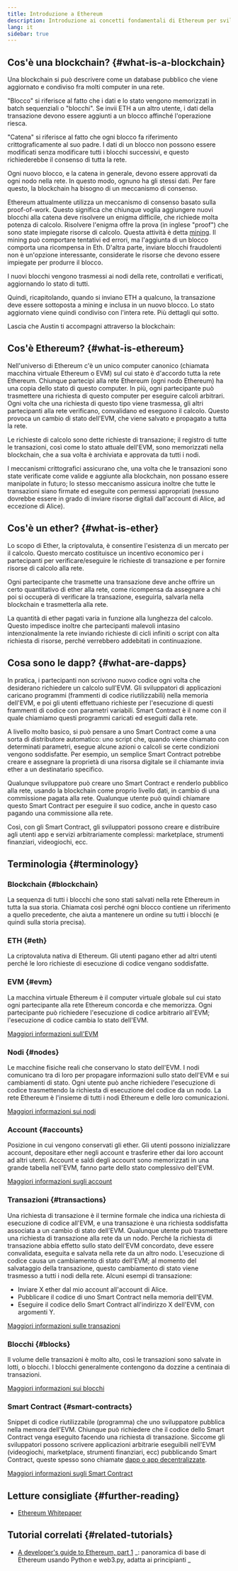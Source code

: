 ```yaml
---
title: Introduzione a Ethereum
description: Introduzione ai concetti fondamentali di Ethereum per sviluppatori di dapp.
lang: it
sidebar: true
---
```


## Cos'è una blockchain? {#what-is-a-blockchain}

Una blockchain si può descrivere come un database pubblico che viene aggiornato e condiviso fra molti computer in una rete.

"Blocco" si riferisce al fatto che i dati e lo stato vengono memorizzati in batch sequenziali o "blocchi". Se invii ETH a un altro utente, i dati della transazione devono essere aggiunti a un blocco affinché l'operazione riesca.

"Catena" si riferisce al fatto che ogni blocco fa riferimento crittograficamente al suo padre. I dati di un blocco non possono essere modificati senza modificare tutti i blocchi successivi, e questo richiederebbe il consenso di tutta la rete.

Ogni nuovo blocco, e la catena in generale, devono essere approvati da ogni nodo nella rete. In questo modo, ognuno ha gli stessi dati. Per fare questo, la blockchain ha bisogno di un meccanismo di consenso.

Ethereum attualmente utilizza un meccanismo di consenso basato sulla proof-of-work. Questo significa che chiunque voglia aggiungere nuovi blocchi alla catena deve risolvere un enigma difficile, che richiede molta potenza di calcolo. Risolvere l'enigma offre la prova (in inglese "proof") che sono state impiegate risorse di calcolo. Questa attività è detta [mining](/developers/docs/consensus-mechanisms/pow/mining/). Il mining può comportare tentativi ed errori, ma l'aggiunta di un blocco comporta una ricompensa in Eth. D'altra parte, inviare blocchi fraudolenti non è un'opzione interessante, considerate le risorse che devono essere impiegate per produrre il blocco.

I nuovi blocchi vengono trasmessi ai nodi della rete, controllati e verificati, aggiornando lo stato di tutti.

Quindi, ricapitolando, quando si inviano ETH a qualcuno, la transazione deve essere sottoposta a mining e inclusa in un nuovo blocco. Lo stato aggiornato viene quindi condiviso con l'intera rete. Più dettagli qui sotto.

Lascia che Austin ti accompagni attraverso la blockchain: <YouTube id="zcX7OJ-L8XQ" />

## Cos'è Ethereum? {#what-is-ethereum}

Nell'universo di Ethereum c'è un unico computer canonico (chiamata macchina virtuale Ethereum o EVM) sul cui stato è d'accordo tutta la rete Ethereum. Chiunque partecipi alla rete Ethereum (ogni nodo Ethereum) ha una copia dello stato di questo computer. In più, ogni partecipante può trasmettere una richiesta di questo computer per eseguire calcoli arbitrari. Ogni volta che una richiesta di questo tipo viene trasmessa, gli altri partecipanti alla rete verificano, convalidano ed eseguono il calcolo. Questo provoca un cambio di stato dell'EVM, che viene salvato e propagato a tutta la rete.

Le richieste di calcolo sono dette richieste di transazione; il registro di tutte le transazioni, così come lo stato attuale dell'EVM, sono memorizzati nella blockchain, che a sua volta è archiviata e approvata da tutti i nodi.

I meccanismi crittografici assicurano che, una volta che le transazioni sono state verificate come valide e aggiunte alla blockchain, non possano essere manipolate in futuro; lo stesso meccanismo assicura inoltre che tutte le transazioni siano firmate ed eseguite con permessi appropriati (nessuno dovrebbe essere in grado di inviare risorse digitali dall'account di Alice, ad eccezione di Alice).

## Cos'è un ether? {#what-is-ether}

Lo scopo di Ether, la criptovaluta, è consentire l'esistenza di un mercato per il calcolo. Questo mercato costituisce un incentivo economico per i partecipanti per verificare/eseguire le richieste di transazione e per fornire risorse di calcolo alla rete.

Ogni partecipante che trasmette una transazione deve anche offrire un certo quantitativo di ether alla rete, come ricompensa da assegnare a chi poi si occuperà di verificare la transazione, eseguirla, salvarla nella blockchain e trasmetterla alla rete.

La quantità di ether pagati varia in funzione alla lunghezza del calcolo. Questo impedisce inoltre che partecipanti malevoli intasino intenzionalmente la rete inviando richieste di cicli infiniti o script con alta richiesta di risorse, perché verrebbero addebitati in continuazione.

## Cosa sono le dapp? {#what-are-dapps}

In pratica, i partecipanti non scrivono nuovo codice ogni volta che desiderano richiedere un calcolo sull'EVM. Gli sviluppatori di applicazioni caricano programmi (frammenti di codice riutilizzabili) nella memoria dell'EVM, e poi gli utenti effettuano richieste per l'esecuzione di questi frammenti di codice con parametri variabili. Smart Contract è il nome con il quale chiamiamo questi programmi caricati ed eseguiti dalla rete.

A livello molto basico, si può pensare a uno Smart Contract come a una sorta di distributore automatico: uno script che, quando viene chiamato con determinati parametri, esegue alcune azioni o calcoli se certe condizioni vengono soddisfatte. Per esempio, un semplice Smart Contract potrebbe creare e assegnare la proprietà di una risorsa digitale se il chiamante invia ether a un destinatario specifico.

Qualunque sviluppatore può creare uno Smart Contract e renderlo pubblico alla rete, usando la blockchain come proprio livello dati, in cambio di una commissione pagata alla rete. Qualunque utente può quindi chiamare questo Smart Contract per eseguire il suo codice, anche in questo caso pagando una commissione alla rete.

Così, con gli Smart Contract, gli sviluppatori possono creare e distribuire agli utenti app e servizi arbitrariamente complessi: marketplace, strumenti finanziari, videogiochi, ecc.

## Terminologia {#terminology}

### Blockchain {#blockchain}

La sequenza di tutti i blocchi che sono stati salvati nella rete Ethereum in tutta la sua storia. Chiamata così perché ogni blocco contiene un riferimento a quello precedente, che aiuta a mantenere un ordine su tutti i blocchi (e quindi sulla storia precisa).

### ETH {#eth}

La criptovaluta nativa di Ethereum. Gli utenti pagano ether ad altri utenti perché le loro richieste di esecuzione di codice vengano soddisfatte.

### EVM {#evm}

La macchina virtuale Ethereum è il computer virtuale globale sul cui stato ogni partecipante alla rete Ethereum concorda e che memorizza. Ogni partecipante può richiedere l'esecuzione di codice arbitrario all'EVM; l'esecuzione di codice cambia lo stato dell'EVM.

[Maggiori informazioni sull'EVM](/developers/docs/evm/)

### Nodi {#nodes}

Le macchine fisiche reali che conservano lo stato dell'EVM. I nodi comunicano tra di loro per propagare informazioni sullo stato dell'EVM e sui cambiamenti di stato. Ogni utente può anche richiedere l'esecuzione di codice trasmettendo la richiesta di esecuzione del codice da un nodo. La rete Ethereum è l'insieme di tutti i nodi Ethereum e delle loro comunicazioni.

[Maggiori informazioni sui nodi](/developers/docs/nodes-and-clients/)

### Account {#accounts}

Posizione in cui vengono conservati gli ether. Gli utenti possono inizializzare account, depositare ether negli account e trasferire ether dai loro account ad altri utenti. Account e saldi degli account sono memorizzati in una grande tabella nell'EVM, fanno parte dello stato complessivo dell'EVM.

[Maggiori informazioni sugli account](/developers/docs/accounts/)

### Transazioni {#transactions}

Una richiesta di transazione è il termine formale che indica una richiesta di esecuzione di codice all'EVM, e una transazione è una richiesta soddisfatta associata a un cambio di stato dell'EVM. Qualunque utente può trasmettere una richiesta di transazione alla rete da un nodo. Perché la richiesta di transazione abbia effetto sullo stato dell'EVM concordato, deve essere convalidata, eseguita e salvata nella rete da un altro nodo. L'esecuzione di codice causa un cambiamento di stato dell'EVM; al momento del salvataggio della transazione, questo cambiamento di stato viene trasmesso a tutti i nodi della rete. Alcuni esempi di transazione:

- Inviare X ether dal mio account all'account di Alice.
- Pubblicare il codice di uno Smart Contract nella memoria dell'EVM.
- Eseguire il codice dello Smart Contract all'indirizzo X dell'EVM, con argomenti Y.

[Maggiori informazioni sulle transazioni](/developers/docs/transactions/)

### Blocchi {#blocks}

Il volume delle transazioni è molto alto, così le transazioni sono salvate in lotti, o blocchi. I blocchi generalmente contengono da dozzine a centinaia di transazioni.

[Maggiori informazioni sui blocchi](/developers/docs/blocks/)

### Smart Contract {#smart-contracts}

Snippet di codice riutilizzabile (programma) che uno sviluppatore pubblica nella memora dell'EVM. Chiunque può richiedere che il codice dello Smart Contract venga eseguito facendo una richiesta di transazione. Siccome gli sviluppatori possono scrivere applicazioni arbitrarie eseguibili nell'EVM (videogiochi, marketplace, strumenti finanziari, ecc) pubblicando Smart Contract, queste spesso sono chiamate [dapp o app decentralizzate](/developers/docs/dapps/).

[Maggiori informazioni sugli Smart Contract](/developers/docs/smart-contracts/)

## Letture consigliate {#further-reading}

- [Ethereum Whitepaper](/whitepaper/)

## Tutorial correlati {#related-tutorials}

- [A developer's guide to Ethereum, part 1](/developers/tutorials/a-developers-guide-to-ethereum-part-one/) _: panoramica di base di Ethereum usando Python e web3.py, adatta ai principianti _
